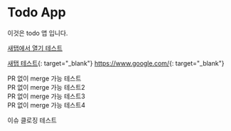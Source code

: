 # Todo App
이것은 todo 앱 입니다.

<a href="https://www.google.com/" target="_blank">새탭에서 열기 테스트</a>

[새탭 테스트](https://www.google.com/){: target="_blank"}
<https://www.google.com/>{: target="_blank"}

PR 없이 merge 가능 테스트<br/>
PR 없이 merge 가능 테스트2<br/>
PR 없이 merge 가능 테스트3<br/>
PR 없이 merge 가능 테스트4<br/>


이슈 클로징 테스트
